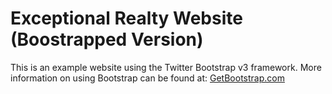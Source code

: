 # Exceptional Realty Website (Boostrapped Version)

This is an example website using the Twitter Bootstrap v3 framework. More information on using Bootstrap can be found at:
[GetBootstrap.com](htt;://getbootstrap.com)
